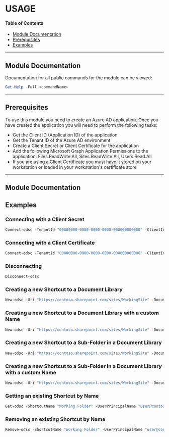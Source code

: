 # USAGE

#### Table of Contents
*   [Module Documentation](#module-documentation)
*   [Prerequisites](#prerequisites)
*   [Examples](#examples)

----------

## Module Documentation

Documentation for all public commands for the module can be viewed:

```powershell
Get-Help -Full <commandName>
```

----------

## Prerequisites

To use this module you need to create an Azure AD application. Once you have created the application you will need to perform the following tasks:

*   Get the Client ID (Application ID) of the application
*   Get the Tenant ID of the Azure AD environment
*   Create a Client Secret or Client Certificate for the application
*   Add the following Microsoft Graph Application Permissions to the application: Files.ReadWrite.All, Sites.ReadWrite.All, Users.Read.All
*   If you are using a Client Certificate you must have it stored on your workstation or loaded in your workstation's certificate store

----------

## Module Documentation
## Examples

### Connecting with a Client Secret

```powershell
Connect-odsc -TenantId "00000000-0000-0000-0000-000000000000" -ClientId "00000000-0000-0000-0000-000000000000" -ClientSecret (ConvertTo-SecureString -String "000000000000000000000000000" -AsPlainText -Force)
```

### Connecting with a Client Certificate

```powershell
Connect-odsc -TenantId "00000000-0000-0000-0000-000000000000" -ClientId "00000000-0000-0000-0000-000000000000" -ClientCertificate (Get-Item -Path 'Cert:\CurrentUser\My\0000000000000000000000000000000000000000)
```

### Disconnecting

```powershell
Disconnect-odsc
```

### Creating a new Shortcut to a Document Library

```powershell
New-odsc -Uri "https://contoso.sharepoint.com/sites/WorkingSite" -DocumentLibrary "Working Document Library" -UserPrincipalName "user@contoso.com"
```

### Creating a new Shortcut to a Document Library with a custom Name

```powershell
New-odsc -Uri "https://contoso.sharepoint.com/sites/WorkingSite" -DocumentLibrary "Working Document Library" -UserPrincipalName "user@contoso.com" -ShortcutName "Working DL"
```

### Creating a new Shortcut to a Sub-Folder in a Document Library

```powershell
New-odsc -Uri "https://contoso.sharepoint.com/sites/WorkingSite" -DocumentLibrary "Working Document Library" -FolderPath "Working Folder" -UserPrincipalName "user@contoso.com"
```

### Creating a new Shortcut to a Sub-Folder in a Document Library with a custom Name

```powershell
New-odsc -Uri "https://contoso.sharepoint.com/sites/WorkingSite" -DocumentLibrary "Working Document Library" -FolderPath "Working Folder" -UserPrincipalName "user@contoso.com" -ShortcutName "Working"
```

### Getting an existing Shortcut by Name

```powershell
Get-odsc -ShortcutName "Working Folder" -UserPrincipalName "user@contoso.com"
```

### Removing an existing Shortcut by Name

```powershell
Remove-odsc -ShortcutName "Working Folder" -UserPrincipalName "user@contoso.com"
```
